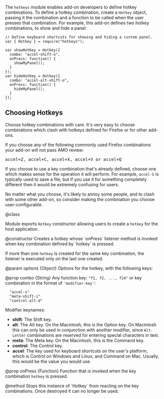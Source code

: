 <!-- This Source Code Form is subject to the terms of the Mozilla Public
   - License, v. 2.0. If a copy of the MPL was not distributed with this
   - file, You can obtain one at http://mozilla.org/MPL/2.0/. -->

<!-- contributed by Irakli Gozalishvili [gozala@mozilla.com]  -->

The `hotkeys` module enables add-on developers to define hotkey combinations.
To define a hotkey combination, create a `Hotkey` object, passing it the
combination and a function to be called when the user presses that
combination. For example, this add-on defines two hotkey combinations,
to show and hide a panel:

    // Define keyboard shortcuts for showing and hiding a custom panel.
    var { Hotkey } = require("hotkeys");

    var showHotKey = Hotkey({
      combo: "accel-shift-o",
      onPress: function() {
        showMyPanel();
      }
    });
    var hideHotKey = Hotkey({
      combo: "accel-alt-shift-o",
      onPress: function() {
        hideMyPanel();
      }
    });

## Choosing Hotkeys ##

Choose hotkey combinations with care. It's very easy to choose combinations
which clash with hotkeys defined for Firefox or for other add-ons.

If you choose any of the following commonly used Firefox combinations your
add-on will not pass AMO review:

<pre>
accel+Z, accel+C, accel+X, accel+V or accel+Q
</pre>

If you choose to use a key combination that's already defined, choose one
which makes sense for the operation it will perform. For example, `accel-S`
is typically used to save a file, but if you use it for something
completely different then it would be extremely confusing for users.

No matter what you choose, it's likely to annoy some people, and to clash
with some other add-on, so consider making the combination you choose
user-configurable.

<api name="Hotkey">
@class

Module exports `Hotkey` constructor allowing users to create a `hotkey` for the
host application.

<api name="Hotkey">
@constructor
Creates a hotkey whose `onPress` listener method is invoked when key combination
defined by `hotkey` is pressed.

If more than one `hotkey` is created for the same key combination, the listener
is executed only on the last one created.

@param options {Object}
  Options for the hotkey, with the following keys:

@prop combo {String}
Any function key: `"f1, f2, ..., f24"` or key combination in the format
of `'modifier-key'`:

      "accel-s"
      "meta-shift-i"
      "control-alt-d"

Modifier keynames:

- **shift**: The Shift key.
- **alt**: The Alt key. On the Macintosh, this is the Option key. On
  Macintosh this can only be used in conjunction with another modifier,
  since `Alt-Letter` combinations are reserved for entering special
  characters in text.
- **meta**: The Meta key. On the Macintosh, this is the Command key.
- **control**: The Control key.
- **accel**: The key used for keyboard shortcuts on the user's platform,
  which is Control on Windows and Linux, and Command on Mac. Usually, this
  would be the value you would use.

@prop onPress {Function}
Function that is invoked when the key combination `hotkey` is pressed.

</api>
<api name="destroy">
@method
Stops this instance of `Hotkey` from reacting on the key combinations. Once
destroyed it can no longer be used.
</api>
</api>

[Mozilla keyboard planning FAQ]:http://www.mozilla.org/access/keyboard/
[keyboard shortcuts]:https://developer.mozilla.org/en/XUL_Tutorial/Keyboard_Shortcuts
